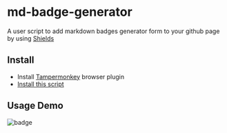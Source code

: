 # md-badge-generator
A user script to add markdown badges generator form to your github page by using [Shields](https://shields.io/)


## Install

* Install [Tampermonkey](https://www.tampermonkey.net/) browser plugin
* [Install this script](https://github.com/Blackman99/md-badge-generator/raw/main/md-badge-generator.user.js)

## Usage Demo
![badge](https://user-images.githubusercontent.com/41723543/206615303-6c6cb66e-1bf7-4de6-b815-c8ba2e51c8fb.gif)
